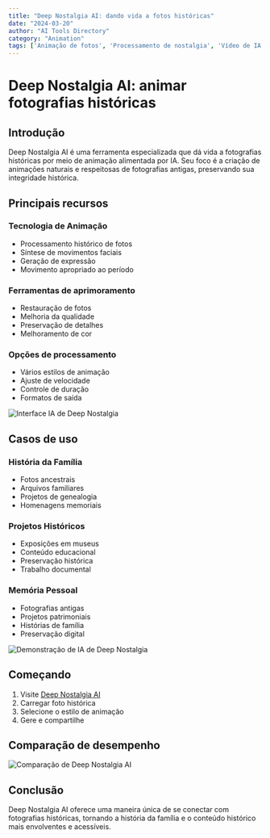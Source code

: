 ```yaml
---
title: "Deep Nostalgia AI: dando vida a fotos históricas"
date: "2024-03-20"
author: "AI Tools Directory"
category: "Animation"
tags: ['Animação de fotos', 'Processamento de nostalgia', 'Vídeo de IA', 'História da Família']
---
```

# Deep Nostalgia AI: animar fotografias históricas

## Introdução

Deep Nostalgia AI é uma ferramenta especializada que dá vida a fotografias históricas por meio de animação alimentada por IA. Seu foco é a criação de animações naturais e respeitosas de fotografias antigas, preservando sua integridade histórica.

## Principais recursos

### Tecnologia de Animação
- Processamento histórico de fotos
- Síntese de movimentos faciais
- Geração de expressão
- Movimento apropriado ao período

### Ferramentas de aprimoramento
- Restauração de fotos
- Melhoria da qualidade
- Preservação de detalhes
- Melhoramento de cor

### Opções de processamento
- Vários estilos de animação
- Ajuste de velocidade
- Controle de duração
- Formatos de saída

![Interface IA de Deep Nostalgia](/imgs/deep-nostalgia-ai/interface.jpg)

## Casos de uso

### História da Família
- Fotos ancestrais
- Arquivos familiares
- Projetos de genealogia
- Homenagens memoriais

### Projetos Históricos
- Exposições em museus
- Conteúdo educacional
- Preservação histórica
- Trabalho documental

### Memória Pessoal
- Fotografias antigas
- Projetos patrimoniais
- Histórias de família
- Preservação digital

![Demonstração de IA de Deep Nostalgia](/imgs/deep-nostalgia-ai/demo.jpg)

## Começando

1. Visite [Deep Nostalgia AI](https://deep-nostalgia-ai.com)
2. Carregar foto histórica
3. Selecione o estilo de animação
4. Gere e compartilhe

## Comparação de desempenho

![Comparação de Deep Nostalgia AI](/imgs/deep-nostalgia-ai/comparison.jpg)

## Conclusão

Deep Nostalgia AI oferece uma maneira única de se conectar com fotografias históricas, tornando a história da família e o conteúdo histórico mais envolventes e acessíveis.